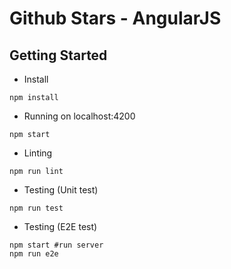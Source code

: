 # Github Stars - AngularJS

## Getting Started
- Install
```
npm install
```
- Running on localhost:4200
```
npm start
```
- Linting
```
npm run lint
```
- Testing (Unit test)
```
npm run test
```
- Testing (E2E test)
```
npm start #run server
npm run e2e
```

